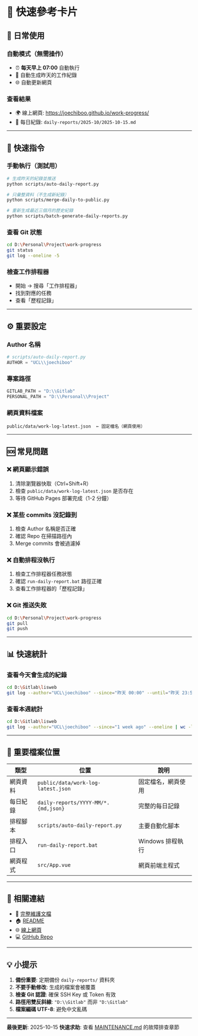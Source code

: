 # 🚀 快速參考卡片

## 📌 日常使用

### 自動模式（無需操作）
- ⏰ **每天早上 07:00** 自動執行
- 📝 自動生成昨天的工作紀錄
- 🌐 自動更新網頁

### 查看結果
- 🌍 線上網頁: https://joechiboo.github.io/work-progress/
- 📂 每日紀錄: `daily-reports/2025-10/2025-10-15.md`

---

## 🔧 快速指令

### 手動執行（測試用）
```bash
# 生成昨天的紀錄並推送
python scripts/auto-daily-report.py

# 只彙整資料（不生成新紀錄）
python scripts/merge-daily-to-public.py

# 重新生成最近三個月的歷史紀錄
python scripts/batch-generate-daily-reports.py
```

### 查看 Git 狀態
```bash
cd D:\Personal\Project\work-progress
git status
git log --oneline -5
```

### 檢查工作排程器
- 開始 → 搜尋「工作排程器」
- 找到對應的任務
- 查看「歷程記錄」

---

## ⚙️ 重要設定

### Author 名稱
```python
# scripts/auto-daily-report.py
AUTHOR = "UCL\\joechiboo"
```

### 專案路徑
```python
GITLAB_PATH = "D:\\Gitlab"
PERSONAL_PATH = "D:\\Personal\\Project"
```

### 網頁資料檔案
```
public/data/work-log-latest.json  ← 固定檔名（網頁使用）
```

---

## 🆘 常見問題

### ❌ 網頁顯示錯誤
1. 清除瀏覽器快取（Ctrl+Shift+R）
2. 檢查 `public/data/work-log-latest.json` 是否存在
3. 等待 GitHub Pages 部署完成（1-2 分鐘）

### ❌ 某些 commits 沒記錄到
1. 檢查 Author 名稱是否正確
2. 確認 Repo 在掃描路徑內
3. Merge commits 會被過濾掉

### ❌ 自動排程沒執行
1. 檢查工作排程器任務狀態
2. 確認 `run-daily-report.bat` 路徑正確
3. 查看工作排程器的「歷程記錄」

### ❌ Git 推送失敗
```bash
cd D:\Personal\Project\work-progress
git pull
git push
```

---

## 📊 快速統計

### 查看今天會生成的紀錄
```bash
cd D:\Gitlab\lisweb
git log --author="UCL\joechiboo" --since="昨天 00:00" --until="昨天 23:59" --oneline
```

### 查看本週統計
```bash
cd D:\Gitlab\lisweb
git log --author="UCL\joechiboo" --since="1 week ago" --oneline | wc -l
```

---

## 📁 重要檔案位置

| 類型 | 位置 | 說明 |
|------|------|------|
| 網頁資料 | `public/data/work-log-latest.json` | 固定檔名，網頁使用 |
| 每日紀錄 | `daily-reports/YYYY-MM/*.{md,json}` | 完整的每日記錄 |
| 排程腳本 | `scripts/auto-daily-report.py` | 主要自動化腳本 |
| 排程入口 | `run-daily-report.bat` | Windows 排程執行 |
| 網頁程式 | `src/App.vue` | 網頁前端主程式 |

---

## 🔗 相關連結

- 📖 [完整維護文檔](MAINTENANCE.md)
- 🏠 [README](README.md)
- 🌐 [線上網頁](https://joechiboo.github.io/work-progress/)
- 💻 [GitHub Repo](https://github.com/joechiboo/work-progress)

---

## 💡 小提示

1. **備份重要**: 定期備份 `daily-reports/` 資料夾
2. **不要手動修改**: 生成的檔案會被覆蓋
3. **檢查 Git 認證**: 確保 SSH Key 或 Token 有效
4. **路徑用雙反斜線**: `"D:\\Gitlab"` 而非 `"D:\Gitlab"`
5. **檔案編碼 UTF-8**: 避免中文亂碼

---

**最後更新**: 2025-10-15
**快速求助**: 查看 [MAINTENANCE.md](MAINTENANCE.md) 的故障排查章節
